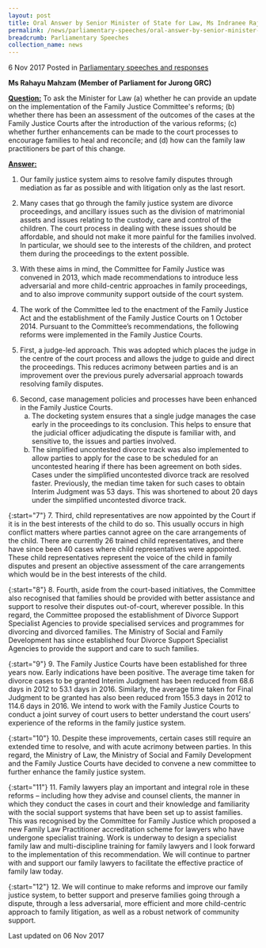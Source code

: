 ```yaml
---
layout: post
title: Oral Answer by Senior Minister of State for Law, Ms Indranee Rajah SC, to Parliamentary Question on the Family Justice Committee's Reforms
permalink: /news/parliamentary-speeches/oral-answer-by-senior-minister-of-state-for-law--ms-indranee-raj
breadcrumb: Parliamentary Speeches
collection_name: news
---
```


6 Nov 2017 Posted in [Parliamentary speeches and responses](/news/parliamentary-speeches)

**Ms Rahayu Mahzam (Member of Parliament for Jurong GRC)**

**<u>Question:</u>**
To ask the Minister for Law (a) whether he can provide an update on the implementation of the Family Justice Committee's reforms; (b) whether there has been an assessment of the outcomes of the cases at the Family Justice Courts after the introduction of the various reforms; (c) whether further enhancements can be made to the court processes to encourage families to heal and reconcile; and (d) how can the family law practitioners be part of this change.


**<u>Answer:</u>**

1. Our family justice system aims to resolve family disputes through mediation as far as possible and with litigation only as the last resort.
 
2. Many cases that go through the family justice system are divorce proceedings, and ancillary issues such as the division of matrimonial assets and issues relating to the custody, care and control of the children. The court process in dealing with these issues should be affordable, and should not make it more painful for the families involved. In particular, we should see to the interests of the children, and protect them during the proceedings to the extent possible.
 
3. With these aims in mind, the Committee for Family Justice was convened in 2013, which made recommendations to introduce less adversarial and more child-centric approaches in family proceedings, and to also improve community support outside of the court system.
 
4. The work of the Committee led to the enactment of the Family Justice Act and the establishment of the Family Justice Courts on 1 October 2014. Pursuant to the Committee’s recommendations, the following reforms were implemented in the Family Justice Courts.
 
5. First, a judge-led approach. This was adopted which places the judge in the centre of the court process and allows the judge to guide and direct the proceedings. This reduces acrimony between parties and is an improvement over the previous purely adversarial approach towards resolving family disputes.

<ol start="6">
<li>Second, case management policies and processes have been enhanced in the Family Justice Courts.

<ol style="list-style-type: lower-alpha">
<li>The docketing system ensures that a single judge manages the case early in the proceedings to its conclusion. This helps to ensure that the judicial officer adjudicating the dispute is familiar with, and sensitive to, the issues and parties involved. </li>
 
<li>The simplified uncontested divorce track was also implemented to allow parties to apply for the case to be scheduled for an uncontested hearing if there has been agreement on both sides. Cases under the simplified uncontested divorce track are resolved faster. Previously, the median time taken for such cases to obtain Interim Judgment was 53 days. This was shortened to about 20 days under the simplified uncontested divorce track. </li>
</ol>

</li>
</ol>


{:start="7"}
7. Third, child representatives are now appointed by the Court if it is in the best interests of the child to do so. This usually occurs in high conflict matters where parties cannot agree on the care arrangements of the child. There are currently 26 trained child representatives, and there have since been 40 cases where child representatives were appointed. These child representatives represent the voice of the child in family disputes and present an objective assessment of the care arrangements which would be in the best interests of the child.

{:start="8"}
8. Fourth, aside from the court-based initiatives, the Committee also recognised that families should be provided with better assistance and support to resolve their disputes out-of-court, wherever possible. In this regard, the Committee proposed the establishment of Divorce Support Specialist Agencies to provide specialised services and programmes for divorcing and divorced families. The Ministry of Social and Family Development has since established four Divorce Support Specialist Agencies to provide the support and care to such families.

{:start="9"}
9. The Family Justice Courts have been established for three years now.  Early indications have been positive. The average time taken for divorce cases to be granted Interim Judgment has been reduced from 68.6 days in 2012 to 53.1 days in 2016. Similarly, the average time taken for Final Judgment to be granted has also been reduced from 155.3 days in 2012 to 114.6 days in 2016. We intend to work with the Family Justice Courts to conduct a joint survey of court users to better understand the court users’ experience of the reforms in the family justice system.

{:start="10"}
10. Despite these improvements, certain cases still require an extended time to resolve, and with acute acrimony between parties. In this regard, the Ministry of Law, the Ministry of Social and Family Development and the Family Justice Courts have decided to convene a new committee to further enhance the family justice system.

{:start="11"}
11. Family lawyers play an important and integral role in these reforms – including how they advise and counsel clients, the manner in which they conduct the cases in court and their knowledge and familiarity with the social support systems that have been set up to assist families. This was recognised by the Committee for Family Justice which proposed a new Family Law Practitioner accreditation scheme for lawyers who have undergone specialist training. Work is underway to design a specialist family law and multi-discipline training for family lawyers and I look forward to the implementation of this recommendation. We will continue to partner with and support our family lawyers to facilitate the effective practice of family law today.

{:start="12"}
12. We will continue to make reforms and improve our family justice system, to better support and preserve families going through a dispute, through a less adversarial, more efficient and more child-centric approach to family litigation, as well as a robust network of community support.



<p class="right-side-updated">Last updated on 06 Nov 2017</p> 
